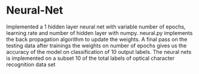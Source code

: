 # Neural-Net
Implemented a 1 hidden layer neural net with variable number of epochs, learning rate and number of hidden layer with numpy. neural.py implements the back propagation algorithm to update the weights. A final pass on the testing data after trainings the weights on number of epochs gives us the accuracy of the model on classification of 10 output labels. 
The neural nets is implemented on a subset 10 of the total labels of optical character recognition data set

